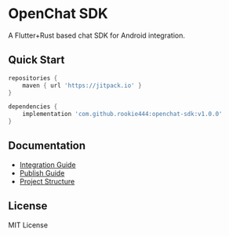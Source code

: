 # OpenChat SDK

A Flutter+Rust based chat SDK for Android integration.

## Quick Start

```gradle
repositories {
    maven { url 'https://jitpack.io' }
}

dependencies {
    implementation 'com.github.rookie444:openchat-sdk:v1.0.0'
}
```

## Documentation

- [Integration Guide](INTEGRATION_GUIDE.md)
- [Publish Guide](PUBLISH_GUIDE.md)
- [Project Structure](PROJECT_STRUCTURE.md)

## License

MIT License
